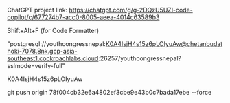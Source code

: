 ChatGPT project link: https://chatgpt.com/g/g-2DQzU5UZl-code-copilot/c/677274b7-acc0-8005-aeea-4014c63589b3

Shift+Alt+F (for Code Formatter)

"postgresql://youthcongressnepal:K0A4IsjH4s15z6pLOIyuAw@chetanbudathoki-7078.8nk.gcp-asia-southeast1.cockroachlabs.cloud:26257/youthcongressnepal?sslmode=verify-full"

K0A4IsjH4s15z6pLOIyuAw

git push origin 78f004cb32e6a4802ef3cbe9e43b0c7bada17ebe --force

